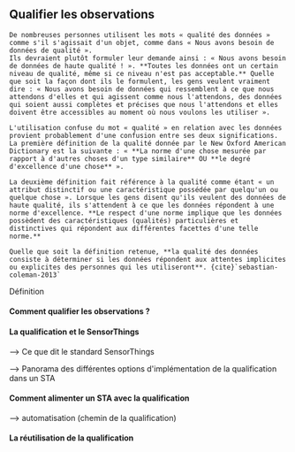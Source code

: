 ## Qualifier les observations

```{admonition} Définitions
De nombreuses personnes utilisent les mots « qualité des données » comme s'il s'agissait d'un objet, comme dans « Nous avons besoin de données de qualité ».
Ils devraient plutôt formuler leur demande ainsi : « Nous avons besoin de données de haute qualité ! ». **Toutes les données ont un certain niveau de qualité, même si ce niveau n'est pas acceptable.** Quelle que soit la façon dont ils le formulent, les gens veulent vraiment dire : « Nous avons besoin de données qui ressemblent à ce que nous attendons d'elles et qui agissent comme nous l'attendons, des données qui soient aussi complètes et précises que nous l'attendons et elles doivent être accessibles au moment où nous voulons les utiliser ».

L'utilisation confuse du mot « qualité » en relation avec les données provient probablement d'une confusion entre ses deux significations. La première définition de la qualité donnée par le New Oxford American Dictionary est la suivante : « **La norme d'une chose mesurée par rapport à d'autres choses d'un type similaire** OU **le degré d'excellence d'une chose** ».

La deuxième définition fait référence à la qualité comme étant « un attribut distinctif ou une caractéristique possédée par quelqu'un ou quelque chose ». Lorsque les gens disent qu'ils veulent des données de haute qualité, ils s'attendent à ce que les données répondent à une norme d'excellence. **Le respect d'une norme implique que les données possèdent des caractéristiques (qualités) particulières et distinctives qui répondent aux différentes facettes d'une telle norme.**

Quelle que soit la définition retenue, **la qualité des données consiste à déterminer si les données répondent aux attentes implicites ou explicites des personnes qui les utiliseront**. {cite}`sebastian-coleman-2013`
```

Définition 

#### Comment qualifier les observations ?

#### La qualification et le SensorThings 

--> Ce que dit le standard SensorThings

--> Panorama des différentes options d'implémentation de la qualification dans un STA

#### Comment alimenter un STA avec la qualification

--> automatisation (chemin de la qualification)

#### La réutilisation de la qualification
